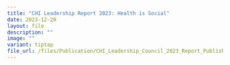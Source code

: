 ```yaml
---
title: "CHI Leadership Report 2023: Health is Social"
date: 2023-12-20
layout: file
description: ""
image: ""
variant: tiptap
file_url: /files/Publication/CHI_Leadership_Council_2023_Report_Published.pdf
---
```

